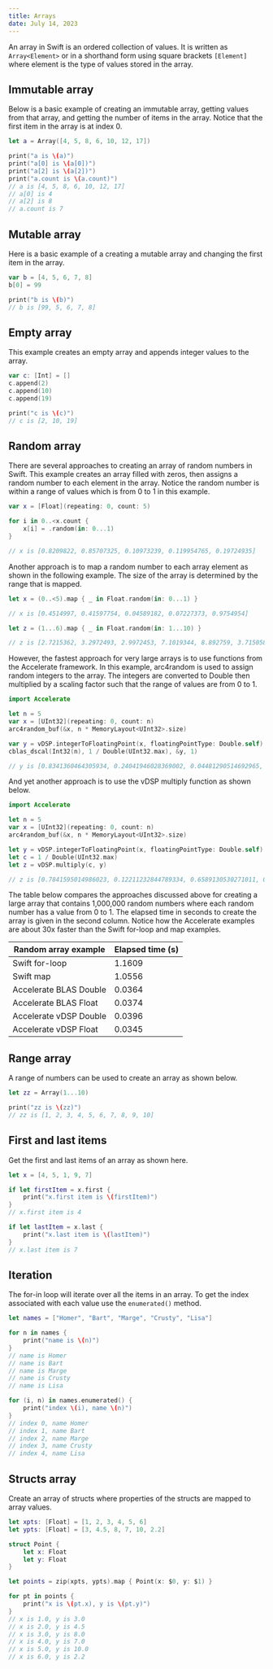 ```yaml
---
title: Arrays
date: July 14, 2023
---
```


An array in Swift is an ordered collection of values. It is written as `Array<Element>` or in a shorthand form using square brackets `[Element]` where element is the type of values stored in the array.

## Immutable array

Below is a basic example of creating an immutable array, getting values from that array, and getting the number of items in the array. Notice that the first item in the array is at index 0.

```swift
let a = Array([4, 5, 8, 6, 10, 12, 17])

print("a is \(a)")
print("a[0] is \(a[0])")
print("a[2] is \(a[2])")
print("a.count is \(a.count)")
// a is [4, 5, 8, 6, 10, 12, 17]
// a[0] is 4
// a[2] is 8
// a.count is 7
```

## Mutable array

Here is a basic example of a creating a mutable array and changing the first item in the array.

```swift
var b = [4, 5, 6, 7, 8]
b[0] = 99

print("b is \(b)")
// b is [99, 5, 6, 7, 8]
```

## Empty array

This example creates an empty array and appends integer values to the array.

```swift
var c: [Int] = []
c.append(2)
c.append(10)
c.append(19)

print("c is \(c)")
// c is [2, 10, 19]
```

## Random array

There are several approaches to creating an array of random numbers in Swift. This example creates an array filled with zeros, then assigns a random number to each element in the array. Notice the random number is within a range of values which is from 0 to 1 in this example.

```swift
var x = [Float](repeating: 0, count: 5)

for i in 0..<x.count {
    x[i] = .random(in: 0...1)
}

// x is [0.8209822, 0.85707325, 0.10973239, 0.119954765, 0.19724935]
```

Another approach is to map a random number to each array element as shown in the following example. The size of the array is determined by the range that is mapped.

```swift
let x = (0..<5).map { _ in Float.random(in: 0...1) }

// x is [0.4514997, 0.41597754, 0.04589182, 0.07227373, 0.9754954]

let z = (1...6).map { _ in Float.random(in: 1...10) }

// z is [2.7215362, 3.2972493, 2.9972453, 7.1019344, 8.892759, 3.715058]
```

However, the fastest approach for very large arrays is to use functions from the Accelerate framework. In this example, arc4random is used to assign random integers to the array. The integers are converted to Double then multiplied by a scaling factor such that the range of values are from 0 to 1.

```swift
import Accelerate

let n = 5
var x = [UInt32](repeating: 0, count: n)
arc4random_buf(&x, n * MemoryLayout<UInt32>.size)

var y = vDSP.integerToFloatingPoint(x, floatingPointType: Double.self)
cblas_dscal(Int32(n), 1 / Double(UInt32.max), &y, 1)

// y is [0.8341360464305934, 0.24041946028369002, 0.04481290514692965, 0.6746670607651274, 0.7728101240407699]
```

And yet another approach is to use the vDSP multiply function as shown below.

```swift
import Accelerate

let n = 5
var x = [UInt32](repeating: 0, count: n)
arc4random_buf(&x, n * MemoryLayout<UInt32>.size)

let y = vDSP.integerToFloatingPoint(x, floatingPointType: Double.self)
let c = 1 / Double(UInt32.max)
let z = vDSP.multiply(c, y)

// z is [0.7841595014986023, 0.12211232844789334, 0.6589130530271011, 0.4871890585606892, 0.2029429211288092]
```

The table below compares the approaches discussed above for creating a large array that contains 1,000,000 random numbers where each random number has a value from 0 to 1. The elapsed time in seconds to create the array is given in the second column. Notice how the Accelerate examples are about 30x faster than the Swift for-loop and map examples.

<table class="table table-dark table-hover">
    <thead>
        <tr>
            <th scope="col">Random array example</th>
            <th scope="col">Elapsed time (s)</th>
        </tr>
    </thead>
    <tbody>
        <tr>
            <td>Swift for-loop</td>
            <td>1.1609</td>
        </tr>
        <tr>
            <td>Swift map</td>
            <td>1.0556</td>
        </tr>
        <tr>
            <td>Accelerate BLAS Double</td>
            <td>0.0364</td>
        </tr>
        <tr>
            <td>Accelerate BLAS Float</td>
            <td>0.0374</td>
        </tr>
        <tr>
            <td>Accelerate vDSP Double</td>
            <td>0.0396</td>
        </tr>
        <tr>
            <td>Accelerate vDSP Float</td>
            <td>0.0345</td>
        </tr>
    </tbody>
</table>

## Range array

A range of numbers can be used to create an array as shown below.

```swift
let zz = Array(1...10)

print("zz is \(zz)")
// zz is [1, 2, 3, 4, 5, 6, 7, 8, 9, 10]
```

## First and last items

Get the first and last items of an array as shown here.

```swift
let x = [4, 5, 1, 9, 7]

if let firstItem = x.first {
    print("x.first item is \(firstItem)")
}
// x.first item is 4

if let lastItem = x.last {
    print("x.last item is \(lastItem)")
}
// x.last item is 7
```

## Iteration

The for-in loop will iterate over all the items in an array. To get the index associated with each value use the `enumerated()` method.

```swift
let names = ["Homer", "Bart", "Marge", "Crusty", "Lisa"]

for n in names {
    print("name is \(n)")
}
// name is Homer
// name is Bart
// name is Marge
// name is Crusty
// name is Lisa

for (i, n) in names.enumerated() {
    print("index \(i), name \(n)")
}
// index 0, name Homer
// index 1, name Bart
// index 2, name Marge
// index 3, name Crusty
// index 4, name Lisa
```

## Structs array

Create an array of structs where properties of the structs are mapped to array values.

```swift
let xpts: [Float] = [1, 2, 3, 4, 5, 6]
let ypts: [Float] = [3, 4.5, 8, 7, 10, 2.2]

struct Point {
    let x: Float
    let y: Float
}

let points = zip(xpts, ypts).map { Point(x: $0, y: $1) }

for pt in points {
    print("x is \(pt.x), y is \(pt.y)")
}
// x is 1.0, y is 3.0
// x is 2.0, y is 4.5
// x is 3.0, y is 8.0
// x is 4.0, y is 7.0
// x is 5.0, y is 10.0
// x is 6.0, y is 2.2
```
